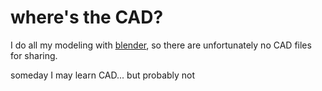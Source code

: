 # where's the CAD?

I do all my modeling with [blender](https://www.blender.org), so there are unfortunately no CAD files for sharing.

someday I may learn CAD... but probably not
